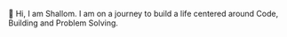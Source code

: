 
👋 Hi, I am Shallom.
    I am on a journey to build a life centered around Code, Building and Problem Solving.








<!---
Shallom196/Shallom196 is a ✨ special ✨ repository because its `README.md` (this file) appears on your GitHub profile.
You can click the Preview link to take a look at your changes.
--->

